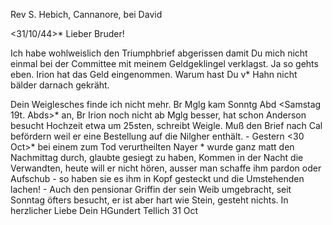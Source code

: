 Rev S. Hebich, Cannanore, bei David

 <31/10/44>*
Lieber Bruder!

Ich habe wohlweislich den Triumphbrief abgerissen damit Du mich nicht einmal bei der Committee mit meinem Geldgeklingel verklagst. Ja so gehts eben. Irion hat das Geld eingenommen. Warum hast Du v* Hahn nicht bälder darnach gekräht.

Dein Weiglesches finde ich nicht mehr. Br Mglg kam Sonntg Abd <Samstag 19t. Abds>* an, Br Irion noch nicht ab
Mglg besser, hat schon Anderson besucht
Hochzeit etwa um 25sten, schreibt Weigle.
Muß den Brief nach Cal befördern weil er eine Bestellung auf die Nilgher enthält. - Gestern <30 Oct>* bei einem zum Tod verurtheilten Nayer <Tschattu>* wurde ganz matt den Nachmittag durch, glaubte gesiegt zu haben, Kommen in der Nacht die Verwandten, heute will er nicht hören, ausser man schaffe ihm pardon oder Aufschub - so haben sie es ihm in Kopf gesteckt und die Umstehenden lachen! - Auch den pensionar Griffin der sein Weib umgebracht, seit Sonntag öfters besucht, er ist aber hart wie Stein, gesteht nichts.
 In herzlicher Liebe
 Dein HGundert
Tellich 31 Oct

